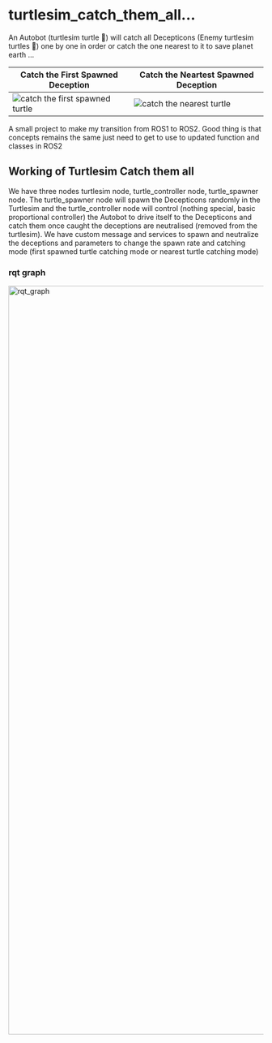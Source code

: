 # turtlesim_catch_them_all...



An Autobot (turtlesim turtle 🤖) will catch all Decepticons (Enemy turtlesim turtles 👾) one by one in order or catch the one nearest to it to save planet earth ...

| Catch the First Spawned Deception          |      Catch the Neartest Spawned Deception               |
| ---------------------- | ---------------------- |
| ![catch the first spawned turtle](https://github.com/user-attachments/assets/2cafad9b-09ce-4dec-af96-381f3cd0fbb0)| ![catch the nearest turtle](https://github.com/user-attachments/assets/0a5040f4-8662-48d0-ac73-e7f8d575e240) |







A small project to make my transition from ROS1 to ROS2. Good thing is that concepts remains the same just need to get to use to updated function and classes in ROS2

## Working of Turtlesim Catch them all

We have three nodes turtlesim node, turtle_controller node, turtle_spawner node. The turtle_spawner node will spawn the Decepticons randomly in the Turtlesim and the turtle_controller node will control (nothing special, basic proportional controller) the Autobot to drive itself to the Decepticons and catch them once caught the deceptions are neutralised (removed from the turtlesim). We have custom message and services to spawn and neutralize the deceptions and parameters to change the spawn rate and catching mode (first spawned turtle catching mode or nearest turtle catching mode)

### rqt graph

<img width="2172" height="1476" alt="rqt_graph" src="https://github.com/user-attachments/assets/f352a5ac-8914-45f2-945a-1129ec0350ed" />



